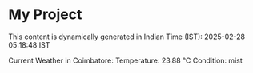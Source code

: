 # My Project

This content is dynamically generated in Indian Time (IST): 2025-02-28 05:18:48 IST


Current Weather in Coimbatore:
Temperature: 23.88 °C
Condition: mist
